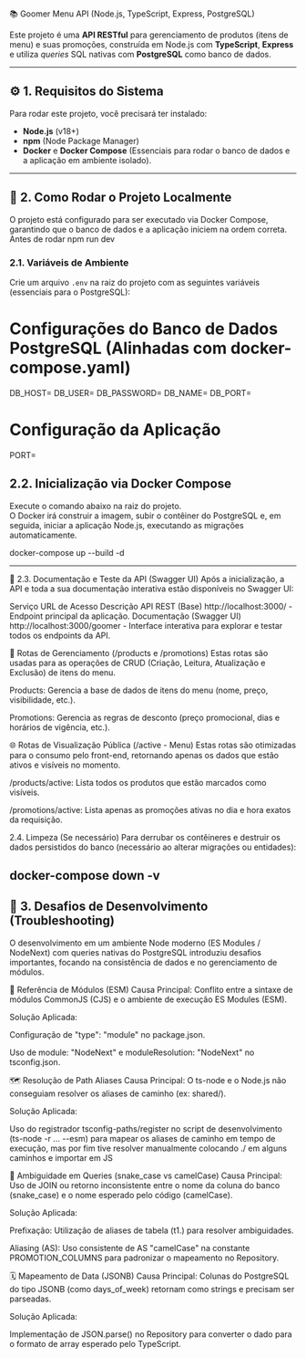  📚 Goomer Menu API (Node.js, TypeScript, Express, PostgreSQL)

Este projeto é uma **API RESTful** para gerenciamento de produtos (itens de menu) e suas promoções, construída em Node.js com **TypeScript**, **Express** e utiliza *queries* SQL nativas com **PostgreSQL** como banco de dados.

---

## ⚙️ 1. Requisitos do Sistema

Para rodar este projeto, você precisará ter instalado:

* **Node.js** (v18+)
* **npm** (Node Package Manager)
* **Docker** e **Docker Compose** (Essenciais para rodar o banco de dados e a aplicação em ambiente isolado).

---

## 🚀 2. Como Rodar o Projeto Localmente

O projeto está configurado para ser executado via Docker Compose, garantindo que o banco de dados e a aplicação iniciem na ordem correta.
Antes de rodar npm run dev

### 2.1. Variáveis de Ambiente

Crie um arquivo `.env` na raiz do projeto com as seguintes variáveis (essenciais para o PostgreSQL):


# Configurações do Banco de Dados PostgreSQL (Alinhadas com docker-compose.yaml)
DB_HOST=
DB_USER=
DB_PASSWORD=
DB_NAME=
DB_PORT=

# Configuração da Aplicação
PORT=
## 2.2. Inicialização via Docker Compose

Execute o comando abaixo na raiz do projeto.  
O Docker irá construir a imagem, subir o contêiner do PostgreSQL e, em seguida, iniciar a aplicação Node.js, executando as migrações automaticamente.

docker-compose up --build -d

---

🔎 2.3. Documentação e Teste da API (Swagger UI)
Após a inicialização, a API e toda a sua documentação interativa estão disponíveis no Swagger UI:

Serviço	URL de Acesso	Descrição
API REST (Base)	http://localhost:3000/	- Endpoint principal da aplicação.
Documentação (Swagger UI)	http://localhost:3000/goomer	- Interface interativa para explorar e testar todos os endpoints da API.

🧩 Rotas de Gerenciamento (/products e /promotions)
Estas rotas são usadas para as operações de CRUD (Criação, Leitura, Atualização e Exclusão) de itens do menu.

Products: Gerencia a base de dados de itens do menu (nome, preço, visibilidade, etc.).

Promotions: Gerencia as regras de desconto (preço promocional, dias e horários de vigência, etc.).

🌐 Rotas de Visualização Pública (/active - Menu)
Estas rotas são otimizadas para o consumo pelo front-end, retornando apenas os dados que estão ativos e visíveis no momento.

/products/active: 
Lista todos os produtos que estão marcados como visíveis.

/promotions/active: 
Lista apenas as promoções ativas no dia e hora exatos da requisição.

2.4. Limpeza (Se necessário)
Para derrubar os contêineres e destruir os dados persistidos do banco (necessário ao alterar migrações ou entidades):

docker-compose down -v
---
## 🛑 3. Desafios de Desenvolvimento (Troubleshooting)
O desenvolvimento em um ambiente Node moderno (ES Modules / NodeNext) com queries nativas do PostgreSQL introduziu desafios importantes, focando na consistência de dados e no gerenciamento de módulos.

🔧 Referência de Módulos (ESM)
Causa Principal: Conflito entre a sintaxe de módulos CommonJS (CJS) e o ambiente de execução ES Modules (ESM).

Solução Aplicada:

Configuração de "type": "module" no package.json.

Uso de module: "NodeNext" e moduleResolution: "NodeNext" no tsconfig.json.

🗺️ Resolução de Path Aliases
Causa Principal: O ts-node e o Node.js não conseguiam resolver os aliases de caminho (ex: shared/).

Solução Aplicada:

Uso do registrador tsconfig-paths/register no script de desenvolvimento (ts-node -r ... --esm) para mapear os aliases de caminho em tempo de execução, mas por fim tive resolver manualmente colocando ./ em alguns caminhos e importar em JS

🐍 Ambiguidade em Queries (snake_case vs camelCase)
Causa Principal: Uso de JOIN ou retorno inconsistente entre o nome da coluna do banco (snake_case) e o nome esperado pelo código (camelCase).

Solução Aplicada:

Prefixação: Utilização de aliases de tabela (t1.) para resolver ambiguidades.

Aliasing (AS): Uso consistente de AS "camelCase" na constante PROMOTION_COLUMNS para padronizar o mapeamento no Repository.


🗓️ Mapeamento de Data (JSONB)
Causa Principal: Colunas do PostgreSQL do tipo JSONB (como days_of_week) retornam como strings e precisam ser parseadas.

Solução Aplicada:

Implementação de JSON.parse() no Repository para converter o dado para o formato de array esperado pelo TypeScript.
